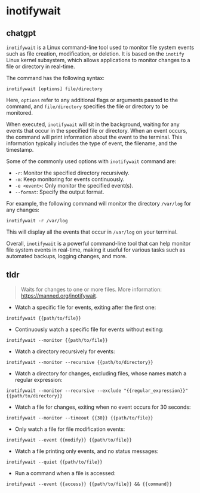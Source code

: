 # inotifywait 
## chatgpt 
`inotifywait` is a Linux command-line tool used to monitor file system events such as file creation, modification, or deletion. It is based on the `inotify` Linux kernel subsystem, which allows applications to monitor changes to a file or directory in real-time.

The command has the following syntax:

```
inotifywait [options] file/directory
```

Here, `options` refer to any additional flags or arguments passed to the command, and `file/directory` specifies the file or directory to be monitored.

When executed, `inotifywait` will sit in the background, waiting for any events that occur in the specified file or directory. When an event occurs, the command will print information about the event to the terminal. This information typically includes the type of event, the filename, and the timestamp.

Some of the commonly used options with `inotifywait` command are:

- `-r`: Monitor the specified directory recursively.
- `-m`: Keep monitoring for events continuously.
- `-e <event>`: Only monitor the specified event(s).
- `--format`: Specify the output format.

For example, the following command will monitor the directory `/var/log` for any changes:

```
inotifywait -r /var/log
```

This will display all the events that occur in `/var/log` on your terminal.

Overall, `inotifywait` is a powerful command-line tool that can help monitor file system events in real-time, making it useful for various tasks such as automated backups, logging changes, and more. 

## tldr 
 
> Waits for changes to one or more files.
> More information: <https://manned.org/inotifywait>.

- Watch a specific file for events, exiting after the first one:

`inotifywait {{path/to/file}}`

- Continuously watch a specific file for events without exiting:

`inotifywait --monitor {{path/to/file}}`

- Watch a directory recursively for events:

`inotifywait --monitor --recursive {{path/to/directory}}`

- Watch a directory for changes, excluding files, whose names match a regular expression:

`inotifywait --monitor --recursive --exclude "{{regular_expression}}" {{path/to/directory}}`

- Watch a file for changes, exiting when no event occurs for 30 seconds:

`inotifywait --monitor --timeout {{30}} {{path/to/file}}`

- Only watch a file for file modification events:

`inotifywait --event {{modify}} {{path/to/file}}`

- Watch a file printing only events, and no status messages:

`inotifywait --quiet {{path/to/file}}`

- Run a command when a file is accessed:

`inotifywait --event {{access}} {{path/to/file}} && {{command}}`
